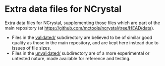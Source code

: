 # Extra data files for NCrystal

Extra data files for NCrystal, supplementing those files which are part of the
main repository (at https://github.com/mctools/ncrystal/tree/HEAD/data).

* Files in the [validated/](validated/) subdirectory are believed to be of similar good
  quality as those in the main repository, and are kept here instead due to
  issues of file sizes.
* Files in the [unvalidated/](unvalidated/) subdirectory are of a more experimental or untested
  nature, made available for reference and testing.
